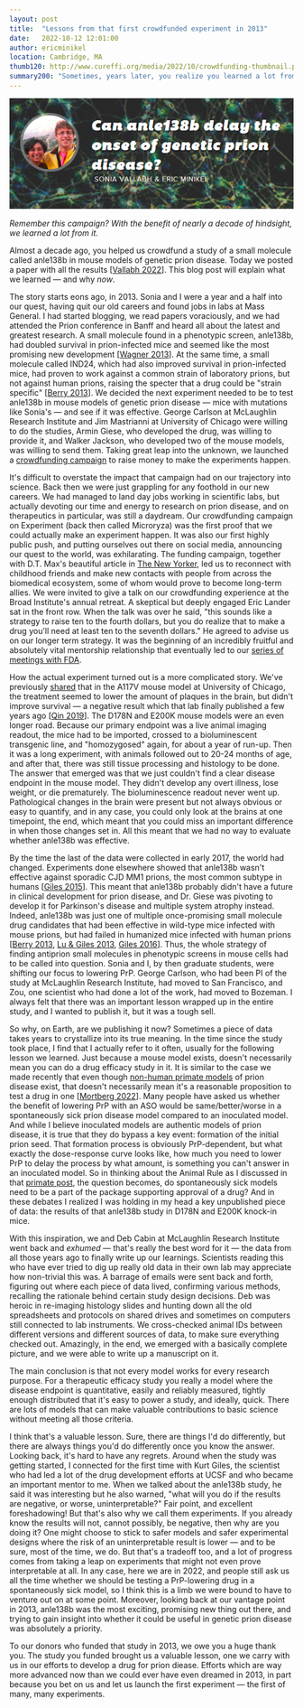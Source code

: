 ```yaml
---
layout: post
title:  "Lessons from that first crowdfunded experiment in 2013"
date:   2022-10-12 12:01:00
author: ericminikel
location: Cambridge, MA
thumb120: http://www.cureffi.org/media/2022/10/crowdfunding-thumbnail.png
summary200: "Sometimes, years later, you realize you learned a lot from a null result."
---
```


![](/media/2022/10/crowdfunding-banner.png)

_Remember this campaign? With the benefit of nearly a decade of hindsight, we learned a lot from it._

Almost a decade ago, you helped us crowdfund a study of a small molecule called anle138b in mouse models of genetic prion disease. Today we posted a paper with all the results [[Vallabh 2022]]. This blog post will explain what we learned &mdash; and why _now_.

The story starts eons ago, in 2013. Sonia and I were a year and a half into our quest, having quit our old careers and found jobs in labs at Mass General. I had started blogging, we read papers voraciously, and we had attended the Prion conference in Banff and heard all about the latest and greatest research. A small molecule found in a phenotypic screen, anle138b, had doubled survival in prion-infected mice and seemed like the most promising new development [[Wagner 2013]]. At the same time, a small molecule called IND24, which had also improved survival in prion-infected mice, had proven to work against a common strain of laboratory prions, but not against human prions, raising the specter that a drug could be "strain specific" [[Berry 2013]]. We decided the next experiment needed to be to test anle138b in mouse models of genetic prion disease &mdash; mice with mutations like Sonia's &mdash; and see if it was effective. George Carlson at McLaughlin Research Institute and Jim Mastrianni at University of Chicago were willing to do the studies, Armin Giese, who developed the drug, was willing to provide it, and Walker Jackson, who developed two of the mouse models, was willing to send them. Taking great leap into the unknown, we launched a [crowdfunding campaign](https://experiment.com/projects/can-anle138b-delay-the-onset-of-genetic-prion-disease) to raise money to make the experiments happen.

It's difficult to overstate the impact that campaign had on our trajectory into science. Back then we were just grappling for any foothold in our new careers. We had managed to land day jobs working in scientific labs, but actually devoting our time and energy to research on prion disease, and on therapeutics in particular, was still a daydream. Our crowdfunding campaign on Experiment (back then called Microryza) was the first proof that we could actually make an experiment happen. It was also our first highly public push, and putting ourselves out there on social media, announcing our quest to the world, was exhilarating. The funding campaign, together with D.T. Max's beautiful article in [The New Yorker](https://www.newyorker.com/books/page-turner/a-prion-love-story), led us to reconnect with childhood friends and make new contacts with people from across the biomedical ecosystem, some of whom would prove to become long-term allies. We were invited to give a talk on our crowdfunding experience at the Broad Institute's annual retreat. A skeptical but deeply engaged Eric Lander sat in the front row. When the talk was over he said, "this sounds like a strategy to raise ten to the fourth dollars, but you do realize that to make a drug you'll need at least ten to the seventh dollars." He agreed to advise us on our longer term strategy. It was the beginning of an incredibly fruitful and absolutely vital mentorship relationship that eventually led to our [series of meetings with FDA](/2020/03/19/our-preventive-clinical-strategy/).

How the actual experiment turned out is a more complicated story. We've previously [shared](https://experiment.com/u/1426) that in the A117V mouse model at University of Chicago, the treatment seemed to lower the amount of plaques in the brain, but didn't improve survival &mdash; a negative result which that lab finally published a few years ago [[Qin 2019]]. The D178N and E200K mouse models were an even longer road. Because our primary endpoint was a live animal imaging readout, the mice had to be imported, crossed to a bioluminescent transgenic line, and "homozygosed" again, for about a year of run-up. Then it was a long experiment, with animals followed out to 20-24 months of age, and after that, there was still tissue processing and histology to be done. The answer that emerged was that we just couldn't find a clear disease endpoint in the mouse model. They didn't develop any overt illness, lose weight, or die prematurely. The bioluminescence readout never went up. Pathological changes in the brain were present but not always obvious or easy to quantify, and in any case, you could only look at the brains at one timepoint, the end, which meant that you could miss an important difference in when those changes set in. All this meant that we had no way to evaluate whether anle138b was effective.

By the time the last of the data were collected in early 2017, the world had changed. Experiments done elsewhere showed that anle138b wasn't effective against sporadic CJD MM1 prions, the most common subtype in humans [[Giles 2015]]. This meant that anle138b probably didn't have a future in clinical development for prion disease, and Dr. Giese was pivoting to develop it for Parkinson's disease and multiple system atrophy instead. Indeed, anle138b was just one of multiple once-promising small molecule drug candidates that had been effective in wild-type mice infected with mouse prions, but had failed in humanized mice infected with human prions [[Berry 2013], [Lu & Giles 2013], [Giles 2016]]. Thus, the whole strategy of finding antiprion small molecules in phenotypic screens in mouse cells had to be called into question. Sonia and I, by then graduate students, were shifting our focus to lowering PrP. George Carlson, who had been PI of the study at McLaughlin Research Institute, had moved to San Francisco, and Zou, one scientist who had done a lot of the work, had moved to Bozeman. I always felt that there was an important lesson wrapped up in the entire study, and I wanted to publish it, but it was a tough sell.

So why, on Earth, are we publishing it now? Sometimes a piece of data takes years to crystallize into its true meaning. In the time since the study took place, I find that I actually refer to it often, usually for the following lesson we learned. Just because a mouse model exists, doesn't necessarily mean you can do a drug efficacy study in it. It is similar to the case we made recently that even though [non-human primate models](/2022/08/23/all-the-nhp-studies/) of prion disease exist, that doesn't necessarily mean it's a reasonable proposition to test a drug in one [[Mortberg 2022]]. Many people have asked us whether the benefit of lowering PrP with an ASO would be same/better/worse in a spontaneously sick prion disease model compared to an inoculated model. And while I believe inoculated models are authentic models of prion disease, it is true that they do bypass a key event: formation of the initial prion seed. That formation process is obviously PrP-dependent, but what exactly the dose-response curve looks like, how much you need to lower PrP to delay the process by what amount, is something you can't answer in an inoculated model. So in thinking about the Animal Rule as I discussed in that [primate post](/2022/08/23/all-the-nhp-studies/), the question becomes, do spontaneously sick models need to be a part of the package supporting approval of a drug? And in these debates I realized I was holding in my head a key unpublished piece of data: the results of that anle138b study in D178N and E200K knock-in mice.

With this inspiration, we and Deb Cabin at McLaughlin Research Institute went back and _exhumed_ &mdash; that's really the best word for it &mdash; the data from all those years ago to finally write up our learnings. Scientists reading this who have ever tried to dig up really old data in their own lab may appreciate how non-trivial this was. A barrage of emails were sent back and forth, figuring out where each piece of data lived, confirming various methods, recalling the rationale behind certain study design decisions. Deb was heroic in re-imaging histology slides and hunting down all the old spreadsheets and protocols on shared drives and sometimes on computers still connected to lab instruments. We cross-checked animal IDs between different versions and different sources of data, to make sure everything checked out. Amazingly, in the end, we emerged with a basically complete picture, and we were able to write up a manuscript on it.

The main conclusion is that not every model works for every research purpose. For a therapeutic efficacy study you really a model where the disease endpoint is quantitative, easily and reliably measured, tightly enough distributed that it's easy to power a study, and ideally, quick. There are lots of models that can make valuable contributions to basic science without meeting all those criteria.

I think that's a valuable lesson. Sure, there are things I'd do differently, but there are always things you'd do differently once you know the answer. Looking back, it's hard to have any regrets. Around when the study was getting started, I connected for the first time with Kurt Giles, the scientist who had led a lot of the drug development efforts at UCSF and who became an important mentor to me. When we talked about the anle138b study, he said it was interesting but he also warned, "what will you do if the results are negative, or worse, uninterpretable?" Fair point, and excellent foreshadowing! But that's also why we call them experiments. If you already know the results will not, cannot possibly, be negative, then why are you doing it? One might choose to stick to safer models and safer experimental designs where the risk of an uninterpretable result is lower &mdash; and to be sure, most of the time, we do. But that's a tradeoff too, and a lot of progress comes from taking a leap on experiments that might not even prove interpretable at all. In any case, here we are in 2022, and people still ask us all the time whether we should be testing a PrP-lowering drug in a spontaneously sick model, so I think this is a limb we were bound to have to venture out on at some point. Moreover, looking back at our vantage point in 2013, anle138b was the most exciting, promising new thing out there, and trying to gain insight into whether it could be useful in genetic prion disease was absolutely a priority.

To our donors who funded that study in 2013, we owe you a huge thank you. The study you funded brought us a valuable lesson, one we carry with us in our efforts to develop a drug for prion diease. Efforts which are way more advanced now than we could ever have even dreamed in 2013, in part because you bet on us and let us launch the first experiment &mdash; the first of many, many experiments.

[Berry 2013]: https://www.ncbi.nlm.nih.gov/pubmed/24128760 "Berry DB, Lu D, Geva M, Watts JC, Bhardwaj S, Oehler A, Renslo AR, DeArmond SJ, Prusiner SB, Giles K. Drug resistance confounding prion therapeutics. Proc Natl Acad Sci U S A. 2013 Oct 29;110(44):E4160-9. doi: 10.1073/pnas.1317164110. Epub 2013 Oct 15. PubMed PMID: 24128760; PubMed Central PMCID: PMC3816483."

[Wagner 2013]: http://www.ncbi.nlm.nih.gov/pubmed/23604588 "Wagner J, Ryazanov S, Leonov A, Levin J, Shi S, Schmidt F, Prix C, Pan-Montojo F, Bertsch U, Mitteregger-Kretzschmar G, Geissen M, Eiden M, Leidel F, Hirschberger T, Deeg AA, Krauth JJ, Zinth W, Tavan P, Pilger J, Zweckstetter M, Frank T, Bähr M, Weishaupt JH, Uhr M, Urlaub H, Teichmann U, Samwer M, Bötzel K,  Groschup M, Kretzschmar H, Griesinger C, Giese A. Anle138b: a novel oligomer modulator for disease-modifying therapy of neurodegenerative diseases such as prion and Parkinson's disease. Acta Neuropathol. 2013 Jun;125(6):795-813. doi: 10.1007/s00401-013-1114-9. Epub 2013 Apr 19. PubMed PMID: 23604588; PubMed Central PMCID: PMC3661926."

[Lu & Giles 2013]: https://www.ncbi.nlm.nih.gov/pubmed/23965382 "Lu D, Giles K, Li Z, Rao S, Dolghih E, Gever JR, Geva M, Elepano ML, Oehler A, Bryant C, Renslo AR, Jacobson MP, Dearmond SJ, Silber BM, Prusiner SB. Biaryl amides and hydrazones as therapeutics for prion disease in transgenic mice. J Pharmacol Exp Ther. 2013 Nov;347(2):325-38. doi: 10.1124/jpet.113.205799. Epub 2013 Aug 21. PubMed PMID: 23965382; PubMed Central PMCID: PMC3807058."

[Giles 2015]: https://pubmed.ncbi.nlm.nih.gov/26224882/ "Giles K, Berry DB, Condello C, Hawley RC, Gallardo-Godoy A, Bryant C, Oehler A, Elepano M, Bhardwaj S, Patel S, Silber BM, Guan S, DeArmond SJ, Renslo AR, Prusiner SB. Different 2-Aminothiazole Therapeutics Produce Distinct Patterns of Scrapie Prion Neuropathology in Mouse Brains. J Pharmacol Exp Ther. 2015 Oct;355(1):2-12. doi: 10.1124/jpet.115.224659. Epub 2015 Jul 29. PMID: 26224882; PMCID: PMC4576665."

[Giles 2016]: https://www.ncbi.nlm.nih.gov/pubmed/27317802 "Giles K, Berry DB, Condello C, Dugger BN, Li Z, Oehler A, Bhardwaj S, Elepano  M, Guan S, Silber BM, Olson SH, Prusiner SB. Optimization of Aryl Amides that Extend Survival in Prion-Infected Mice. J Pharmacol Exp Ther. 2016 Sep;358(3):537-47. doi: 10.1124/jpet.116.235556. Epub 2016 Jun 17. PubMed PMID: 27317802; PubMed Central PMCID: PMC4998675."

[Qin 2019]: https://pubmed.ncbi.nlm.nih.gov/31045489/ "Qin K, Zhao L, Solanki A, Busch C, Mastrianni J. Anle138b prevents PrP plaque accumulation in Tg(PrP-A116V) mice but does not mitigate clinical disease. J Gen Virol. 2019 Jun;100(6):1027-1037. doi: 10.1099/jgv.0.001262. Epub 2019 May 2. PMID: 31045489."

[Vallabh 2020]: https://pubmed.ncbi.nlm.nih.gov/32199098/ "Vallabh SM, Minikel EV, Schreiber SL, Lander ES. Towards a treatment for genetic prion disease: trials and biomarkers. Lancet Neurol. 2020 Apr;19(4):361-368. doi: 10.1016/S1474-4422(19)30403-X. Epub 2020 Mar 18. PMID: 32199098."

[Mortberg 2022]: https://pubmed.ncbi.nlm.nih.gov/35994510/ "Mortberg MA, Minikel EV, Vallabh SM. Analysis of non-human primate models for evaluating prion disease therapeutic efficacy. PLoS Pathog. 2022 Aug 22;18(8):e1010728. doi: 10.1371/journal.ppat.1010728. Epub ahead of print. PMID: 35994510."

[Vallabh 2022]: https://www.biorxiv.org/content/10.1101/2022.10.11.511739v1 "Vallabh SM, Zou D, Pitstick R, O’Moore J, Peters J, Silvius D, Kriz J, Jackson WS, Carlson GA, Minikel EV, Cabin DE. Therapeutic trial of anle138b in mouse models of genetic prion disease. bioRxiv. 2022 Oct 11;2022.10.11.511739."

